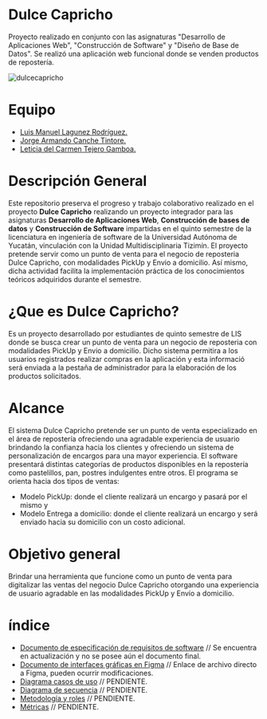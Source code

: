 # Dulce Capricho
 Proyecto realizado en conjunto con las asignaturas "Desarrollo de Aplicaciones Web", "Construcción de Software" y "Diseño de Base de Datos". Se realizó una aplicación web funcional donde se venden productos de repostería.

![dulcecapricho](IMG/LOGO.png)

 # Equipo

* [Luis Manuel Lagunez Rodríguez.](https://github.com/LuisLagunez)
* [Jorge Armando Canche Tintore.](https://github.com/ArmandoCanche)
* [Leticia del Carmen Tejero Gamboa.](https://github.com/LeticiaTejeroGamboa2401)

# Descripción General

Este repositorio preserva el progreso y trabajo colaborativo realizado en el proyecto **Dulce Capricho** realizando un proyecto integrador para las asignaturas **Desarrollo de Aplicaciones Web**, **Construcción de bases de datos** y **Construcción de Software** impartidas en el quinto semestre de la licenciatura en ingeniería de software de la Universidad Autónoma de Yucatán, vinculación con la Unidad Multidisciplinaria Tizimín. El proyecto pretende servir como un punto de venta para el negocio de reposteria Dulce Capricho, con modalidades PickUp y Envio a domicilio. Así mismo, dicha actividad facilita la implementación práctica de los conocimientos teóricos adquiridos durante el semestre.

# ¿Que es Dulce Capricho?

Es un proyecto desarrollado por estudiantes de quinto semestre de LIS donde se busca crear un punto de venta para un negocio de reposteria con modalidades PickUp y Envio a domicilio. Dicho sistema permitira a los usuarios registrados realizar compras en la aplicación y esta informació será enviada a la pestaña de administrador para la elaboración de los productos solicitados.

# Alcance

El sistema Dulce Capricho pretende ser un punto de venta especializado en el área de repostería ofreciendo una agradable experiencia de usuario brindando la confianza hacia los clientes y ofreciendo un sistema de personalización de encargos para una mayor experiencia. El software presentará distintas categorías de productos disponibles en la repostería como pastelillos, pan, postres indulgentes entre otros. El programa se orienta hacia dos tipos de ventas:
  * Modelo PickUp: donde el cliente realizará un encargo y pasará por el mismo y
  * Modelo Entrega a domicilio: donde el cliente realizará un encargo y será enviado hacia su domicilio con un costo adicional.

# Objetivo general

Brindar una herramienta que funcione como un punto de venta para digitalizar las ventas del negocio Dulce Capricho otorgando una experiencia de usuario agradable en las modalidades PickUp y Envío a domicilio.

# índice
* [Documento de especificación de requisitos de software](https://docs.google.com/document/d/1kn44f94l_hne9JIufFBHaRMYumxCe2JI/edit) // Se encuentra en actualización y no se posee aún el documento final.
* [Documento de interfaces gráficas en Figma](https://www.figma.com/file/XpnUxgMsWe0bnbcwcJeXL0/Untitled?type=design&node-id=0-1&mode=design&t=KasYtwFXAVsQ4J5l-0) // Enlace de archivo directo a Figma, pueden ocurrir modificaciones.
* [Diagrama casos de uso]() // PENDIENTE.
* [Diagrama de secuencia]() // PENDIENTE.
* [Metodología y roles]() // PENDIENTE.
* [Métricas]() // PENDIENTE.
